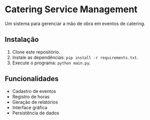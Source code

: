 # Catering Service Management

Um sistema para gerenciar a mão de obra em eventos de catering.

## Instalação

1. Clone este repositório.
2. Instale as dependências: `pip install -r requirements.txt`.
3. Execute o programa: `python main.py`.

## Funcionalidades

- Cadastro de eventos
- Registro de horas
- Geração de relatórios
- Interface gráfica
- Persistência de dados

